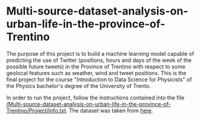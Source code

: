 # Multi-source-dataset-analysis-on-urban-life-in-the-province-of-Trentino
The purpose of this project is to build a machine learning model capable of predicting the use of Twitter (positions, hours and days of the week of the possible future tweets) in the Province of Trentino with respect to some geolocal features such as weather, wind and tweet positions. This is the final project for the course "Introduction to Data Science for Physicists" of the Physics bachelor's degree of the University of Trento.

In order to run the project, follow the instructions contained into the file [/Multi-source-dataset-analysis-on-urban-life-in-the-province-of-Trentino/Project/Info.txt](d). The dataset was taken from [here](https://www.nature.com/articles/sdata201555).
